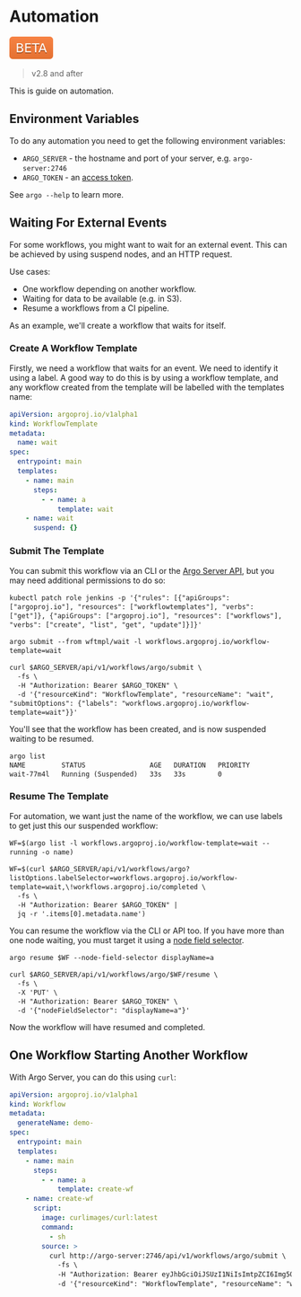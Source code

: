 # Automation

![beta](assets/beta.svg)

> v2.8 and after

This is guide on automation. 

## Environment Variables

To do any automation you need to get the following environment variables:

* `ARGO_SERVER` - the hostname and port of your server, e.g. `argo-server:2746`
* `ARGO_TOKEN` - an [access token](access-token.md).

See `argo --help` to learn more.

## Waiting For External Events

For some workflows, you might want to wait for an external event. This can be achieved by using suspend nodes, and an HTTP request.

Use cases:

* One workflow depending on another workflow.
* Waiting for data to be available (e.g. in S3). 
* Resume a workflows from a CI pipeline. 

As an example, we'll create a workflow that waits for itself.

### Create A Workflow Template

Firstly, we need a workflow that waits for an event. We need to identify it using a label. A good way to do this is by using a workflow template, and any workflow created from the template will be labelled with the templates name:

```yaml
apiVersion: argoproj.io/v1alpha1
kind: WorkflowTemplate
metadata:
  name: wait
spec:
  entrypoint: main
  templates:
    - name: main
      steps:
        - - name: a
            template: wait
    - name: wait
      suspend: {}
```

### Submit The Template

You can submit this workflow via an CLI or the [Argo Server API](rest-api.md), but you may need additional permissions to do so:

```shell script
kubectl patch role jenkins -p '{"rules": [{"apiGroups": ["argoproj.io"], "resources": ["workflowtemplates"], "verbs": ["get"]}, {"apiGroups": ["argoproj.io"], "resources": ["workflows"], "verbs": ["create", "list", "get", "update"]}]}'
``` 

````shell script
argo submit --from wftmpl/wait -l workflows.argoproj.io/workflow-template=wait
````

```shell script
curl $ARGO_SERVER/api/v1/workflows/argo/submit \
  -fs \
  -H "Authorization: Bearer $ARGO_TOKEN" \
  -d '{"resourceKind": "WorkflowTemplate", "resourceName": "wait", "submitOptions": {"labels": "workflows.argoproj.io/workflow-template=wait"}}' 
```

You'll see that the workflow has been created, and is now suspended waiting to be resumed.

```shell script
argo list
NAME         STATUS                AGE   DURATION   PRIORITY
wait-77m4l   Running (Suspended)   33s   33s        0
```

### Resume The Template

For automation, we want just the name of the workflow, we can use labels to get just this our suspended workflow:

```shell script
WF=$(argo list -l workflows.argoproj.io/workflow-template=wait --running -o name)
```

```shell script
WF=$(curl $ARGO_SERVER/api/v1/workflows/argo?listOptions.labelSelector=workflows.argoproj.io/workflow-template=wait,\!workflows.argoproj.io/completed \
  -fs \
  -H "Authorization: Bearer $ARGO_TOKEN" |
  jq -r '.items[0].metadata.name')
```

You can resume the workflow via the CLI or API too. If you have more than one node waiting, you must target it using a [node field selector](node-field-selector.md).

````shell script
argo resume $WF --node-field-selector displayName=a
````

```shell script
curl $ARGO_SERVER/api/v1/workflows/argo/$WF/resume \
  -fs \
  -X 'PUT' \
  -H "Authorization: Bearer $ARGO_TOKEN" \
  -d '{"nodeFieldSelector": "displayName=a"}' 
```

Now the workflow will have resumed and completed.

## One Workflow Starting Another Workflow

With Argo Server, you can do this using `curl`:

```yaml
apiVersion: argoproj.io/v1alpha1
kind: Workflow
metadata:
  generateName: demo-
spec:
  entrypoint: main
  templates:
    - name: main
      steps:
        - - name: a
            template: create-wf
    - name: create-wf
      script:
        image: curlimages/curl:latest
        command:
          - sh
        source: >
          curl http://argo-server:2746/api/v1/workflows/argo/submit \
            -fs \
            -H "Authorization: Bearer eyJhbGciOiJSUzI1NiIsImtpZCI6Img5QmdsNDU5dFVWY3ZNbWVIdW1RQnlaZDNEUlR5SWJmYUtFWTl2TjRMaFUifQ.eyJpc3MiOiJrdWJlcm5ldGVzL3NlcnZpY2VhY2NvdW50Iiwia3ViZXJuZXRlcy5pby9zZXJ2aWNlYWNjb3VudC9uYW1lc3BhY2UiOiJhcmdvIiwia3ViZXJuZXRlcy5pby9zZXJ2aWNlYWNjb3VudC9zZWNyZXQubmFtZSI6ImplbmtpbnMtdG9rZW4tbnNyeHAiLCJrdWJlcm5ldGVzLmlvL3NlcnZpY2VhY2NvdW50L3NlcnZpY2UtYWNjb3VudC5uYW1lIjoiamVua2lucyIsImt1YmVybmV0ZXMuaW8vc2VydmljZWFjY291bnQvc2VydmljZS1hY2NvdW50LnVpZCI6IjA0ZjU4NmU2LTI3NTEtNDk3Yi04OTMxLWNjNGYwNTg0YTdjMCIsInN1YiI6InN5c3RlbTpzZXJ2aWNlYWNjb3VudDphcmdvOmplbmtpbnMifQ.IP8sluWZUNJob4mzGMALdqjaXSzq3-2oCmq14ey2GjnTsdp0irBXtrlrhlE43Wr0ZpsRrQi099ymnbTttTdTs4pZ-LaPjvzZz_7NRfGt2rKaAmakBmTBJdzGESKyy_mi-w92YLXPlK_6mn9pN6pCXHs80MGmkm4D_2VTGk1XiSUQeuLxdapJf6hbicurJqzDZrUtTihDxPdErmdBXOss4ZudX9DKxHaU4YOKuy_4aohKekY20HlXFtWGiBbJTLD2ZFMEZklmmHrb6Xfxl5Wu2tNj7QXfVAvB3PWg4ag9WlkqN5Hb4GwNrph_t8GTcsymzP9InENOAjCEtBmAto63Wg" \
            -d '{"resourceKind": "WorkflowTemplate", "resourceName": "wait", "submitOptions": {"labels": "workflows.argoproj.io/workflow-template=wait"}}' ```